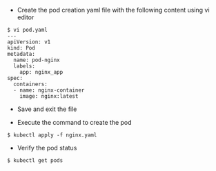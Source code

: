 - Create the pod creation yaml file with the following content using vi editor
```
$ vi pod.yaml
---
apiVersion: v1
kind: Pod
metadata:
  name: pod-nginx
  labels:
    app: nginx_app
spec:
  containers:
  - name: nginx-container
    image: nginx:latest
```
- Save and exit the file

- Execute the command to create the pod
```
$ kubectl apply -f nginx.yaml 
```

- Verify the pod status
```
$ kubectl get pods
```
